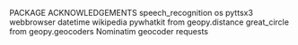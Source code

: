 PACKAGE ACKNOWLEDGEMENTS 
 speech_recognition 
 os
 pyttsx3
 webbrowser 
 datetime
 wikipedia
 pywhatkit
from geopy.distance  great_circle
from geopy.geocoders  Nominatim
 geocoder
 requests
